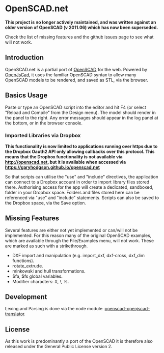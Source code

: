 OpenSCAD.net
============

**This project is no longer actively maintained, and was written against an older version of OpenSCAD (v 2011.06) which has now been superseded.**

Check the list of missing features and the github issues page to see what will not work.

## Introduction

OpenSCAD.net is a partial port of [OpenSCAD](http://www.openscad.org/) for the web. Powered by [OpenJsCad](http://joostn.github.com/OpenJsCad/), it uses the familiar OpenSCAD syntax to allow many OpenSCAD models to be rendered, and saved as STL, via the browser.

## Basics Usage

Paste or type an OpenSCAD script into the editor and hit F4 (or select "Reload and Compile" from the Design menu). The model should render in the panel to the right. Any error messages should appear in the log panel at the bottom, or in the browser console.

### Imported Libraries via Dropbox

**This functionality is now limited to applications running over https due to the Dropbox Oauth2 API only allowing callbacks over this protocol.  This means that the Dropbox functionality is not available via http://openscad.net, but it is available when accessed via https://garyhodgson.github.io/openscad.net**

So that scripts can utilise the "use" and "include" directives, the application can connect to a Dropbox account in order to import library files stored there. Authorising access for the app will create a dedicated, sandboxed, folder in your Dropbox space. Folders and files stored here can be referenced via "use" and "include" statements. Scripts can also be saved to the Dropbox space, via the Save option.

## Missing Features

Several features are either not yet implemented or can/will not be implemented. For this reason many of the original OpenSCAD examples, which are available through the File/Examples menu, will not work. These are marked as such with a strikethrough.

* DXF import and manipulation (e.g. import_dxf, dxf-cross, dxf_dim functions).
* rotate_extrude.
* minkowski and hull transformations.
* $fa, $fs global variables.
* Modifier characters: #, !, %.

## Development

Lexing and Parsing is done via the node module: [openscad-openjscad-translator](https://github.com/garyhodgson/openscad-openjscad-translator).

## License

As this work is predominantly a port of the OpenSCAD it is therefore also released under the General Public License version 2.
